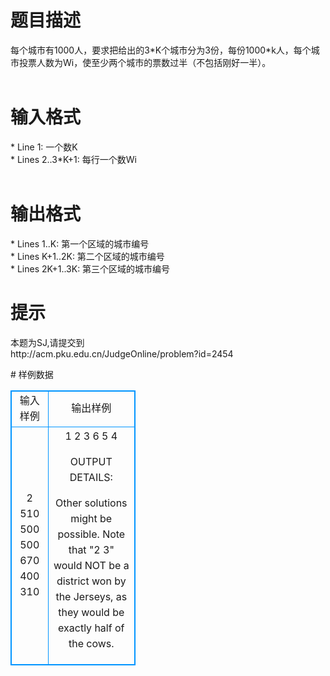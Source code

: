 # 

 
 # 题目描述 
<p>
每个城市有1000人，要求把给出的3*K个城市分为3份，每份1000*k人，每个城市投票人数为Wi，使至少两个城市的票数过半（不包括刚好一半）。<br><br></p> 

 
 # 输入格式 
<p>
* Line 1: 一个数K <br>* Lines 2..3*K+1: 每行一个数Wi<br><br></p> 

 
 # 输出格式 
<p>
* Lines 1..K: 第一个区域的城市编号<br>* Lines K+1..2K: 第二个区域的城市编号<br>* Lines 2K+1..3K: 第三个区域的城市编号<br></p> 

 
 # 提示 
<p>
本题为SJ,请提交到<br>http://acm.pku.edu.cn/JudgeOnline/problem?id=2454</p> 
# 样例数据
<style>
        table,table tr th, table tr td { border:1px solid #0094ff; }
        table { width: 200px; min-height: 25px; line-height: 25px; text-align: center; border-collapse: collapse;}   
    </style>
<table>
	<tr>
		<td>输入样例</td>
		<td>输出样例</td>
	</tr>
<tr><td>2
510
500
500
670
400
310

</td><td>1
2
3
6
5
4

OUTPUT DETAILS:

Other solutions might be possible. Note that "2 3" would NOT be a district won by 
the Jerseys, as they would be exactly half of the cows.</td></tr></table>
